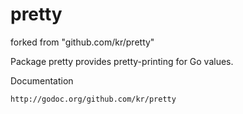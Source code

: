 # pretty

forked from "github.com/kr/pretty"

Package pretty provides pretty-printing for Go values.

Documentation

    http://godoc.org/github.com/kr/pretty

